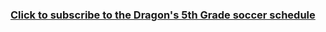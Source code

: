 ### <a href="webcal://p51-calendars.icloud.com/published/2/bpdc3nsmWb68N9Wx4VJKPh2Di3k_P81BLm35NAosZPDFK4u07gd1yom1X9Q2_NNFCJyecn0Tb27Tw7SnN1TuzI5iW8ZNAVl6ll65XMfiMTY">Click to subscribe to the Dragon's 5th Grade soccer schedule</a>
